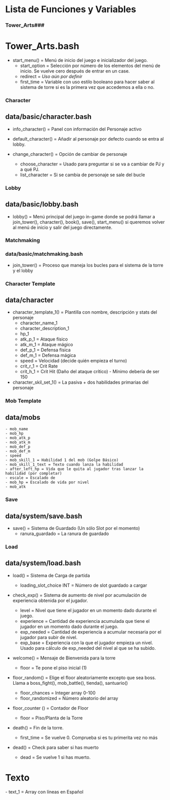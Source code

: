 
<h1> Lista de Funciones y Variables </h1>

### Tower_Arts###
# Tower_Arts.bash
- start_menu() = Menú de inicio del juego e inicializador del juego.
    - start_option = Selección por número de los elementos del menú de inicio. Se vuelve cero después de entrar en un case.
    - redirect = *Uso aún por definir*
    - first_time = Variable con uso estilo booleano para hacer saber al sistema de torre si es la primera vez que accedemos a ella o no.


### Character ###
## data/basic/character.bash
- info_character() = Panel con información del Personaje activo

- default_character() = Añadir al personaje por defecto cuando se entra al lobby.

- change_character() = Opción de cambiar de personaje
    - choose_character = Usado para preguntar si se va a cambiar de PJ y a qué PJ.
    - list_character = Si se cambia de personaje se sale del bucle


### Lobby ###
## data/basic/lobby.bash
- lobby() = Menú principal del juego in-game donde se podrá llamar a join_tower(), character(), book(), save(), start_menu() si queremos volver al menú de inicio y salir del juego directamente.


### Matchmaking ###
### data/basic/matchmaking.bash
- join_tower() = Proceso que maneja los bucles para el sistema de la torre y el lobby


### Character Template ###
## data/character
- character_template_1() = Plantilla con nombre, descripción y stats del personaje
    - character_name_1
    - character_description_1
    - hp_1
    - atk_p_1 = Ataque físico
    - atk_m_1 = Ataque mágico
    - def_p_1 = Defensa física
    - def_m_1 = Defensa mágica
    - speed = Velocidad (decide quién empieza el turno)
    - crit_r_1 = Crit Rate
    - crit_h_1 = Crit Hit (Daño del ataque crítico) - Mínimo debería de ser 150
- character_skil_set_1() = La pasiva + dos habilidades primarias del personaje


### Mob Template ###
## data/mobs
    - mob_name
    - mob_hp
    - mob_atk_p
    - mob_atk_m
    - mob_def_p
    - mob_def_m
    - speed
    - mob_skill_1 = Habilidad 1 del mob (Golpe Básico)
    - mob_skill_1_text = Texto cuando lanza la habilidad
    - after_left_hp = Vida que le quita al jugador tras lanzar la habilidad (por completar)
    - escale = Escalado de
    - mob_hp = Escalado de vida por nivel
    - mob_atk

### Save ###
## data/system/save.bash
- save() = Sistema de Guardado (Un sólo Slot por el momento)
    - ranura_guardado = La ranura de guardado


### Load ###
## data/system/load.bash
- load() = Sistema de Carga de partida
    - loading_slot_choice INT = Número de slot guardado a cargar


- check_exp() = Sistema de aumento de nivel por acumulación de experiencia obtenida por el jugador.
    - level = Nivel que tiene el jugador en un momento dado durante el juego.
    - experience = Cantidad de experiencia acumulada que tiene el jugador en un momento dado durante el juego.
    - exp_needed = Cantidad de experiencia a acumular necesaria por el jugador para subir de nivel.
    - exp_base = Experiencia con la que el jugador empieza un nivel. Usado para cálculo de exp_needed del nivel al que se ha subido.



- welcome() = Mensaje de Bienvenida para la torre
    - floor = Te pone el piso inicial (1)

- floor_random() = Elige el floor aleatoriamente excepto que sea boss. Llama a boss_fight(), mob_battle(), tienda(), santuario()
    - floor_chances = Integer array 0-100
    - floor_randomized = Número aleatorio del array

- floor_counter () = Contador de Floor
    - floor = Piso/Planta de la Torre

- death() = Fin de la torre.
    - first_time = Se vuelve 0. Comprueba si es tu primerita vez no más

- dead() = Check para saber si has muerto
    - dead = Se vuelve 1 si has muerto.

<h1> Texto </h1>
- text_1 = Array con líneas en Español
